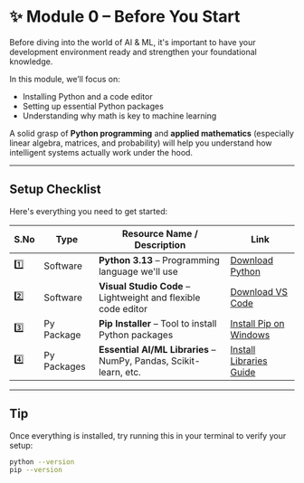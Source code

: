 # ✨ Module 0 – Before You Start

Before diving into the world of AI & ML, it's important to have your development environment ready and strengthen your foundational knowledge.

In this module, we’ll focus on:
- Installing Python and a code editor
- Setting up essential Python packages
- Understanding why math is key to machine learning

A solid grasp of **Python programming** and **applied mathematics** (especially linear algebra, matrices, and probability) will help you understand how intelligent systems actually work under the hood.

---

##  Setup Checklist

Here's everything you need to get started:

| S.No | Type        | Resource Name / Description                                      | Link |
|------|-------------|------------------------------------------------------------------|------|
| 1️⃣   | Software    | **Python 3.13** – Programming language we'll use                | [Download Python](https://www.python.org/downloads/) |
| 2️⃣   | Software    | **Visual Studio Code** – Lightweight and flexible code editor   | [Download VS Code](https://code.visualstudio.com/download) |
| 3️⃣   | Py Package  | **Pip Installer** – Tool to install Python packages             | [Install Pip on Windows](https://www.geeksforgeeks.org/how-to-install-pip-on-windows/) |
| 4️⃣   | Py Packages | **Essential AI/ML Libraries** – NumPy, Pandas, Scikit-learn, etc.| [Install Libraries Guide]((https://github.com/aadi1011/AI-ML-Roadmap-from-scratch/blob/main/Packages.md)) |

---

##  Tip

Once everything is installed, try running this in your terminal to verify your setup:

```bash
python --version
pip --version
